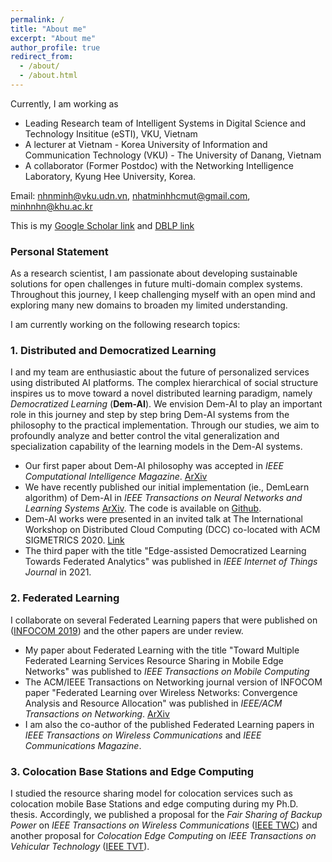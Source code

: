 ```yaml
---
permalink: /
title: "About me"
excerpt: "About me"
author_profile: true
redirect_from: 
  - /about/
  - /about.html
---
```


Currently, I am working as 
- Leading Research team of Intelligent Systems in Digital Science and Technology Insititue (eSTI), VKU, Vietnam
- A lecturer at  Vietnam - Korea University of Information and Communication Technology (VKU) - The University of Danang, Vietnam 
- A collaborator (Former Postdoc) with the Networking Intelligence Laboratory, Kyung Hee University, Korea.

Email: nhnminh@vku.udn.vn, nhatminhhcmut@gmail.com, minhnhn@khu.ac.kr

This is my [Google Scholar link](https://scholar.google.com/citations?user=tnoge7wAAAAJ) and [DBLP link](https://dblp.org/pid/177/2939)

### Personal Statement
As a research scientist, I am passionate about developing sustainable solutions for open challenges in future multi-domain complex systems. Throughout this journey, I keep challenging myself with an open mind and exploring many new domains to broaden my limited understanding.

I am currently working on the following research topics:

### 1. Distributed and Democratized Learning

I and my team are enthusiastic about the future of personalized services using distributed AI platforms. The complex hierarchical of social structure inspires us to move toward a novel distributed learning paradigm, namely *Democratized Learning* (**Dem-AI**). We envision Dem-AI to play an important role in this journey and step by step bring Dem-AI systems from the philosophy to the practical implementation. Through our studies, we aim to profoundly analyze and better control the vital generalization and specialization capability of the learning models in the Dem-AI systems.
  * Our first paper about Dem-AI philosophy was accepted in *IEEE Computational Intelligence Magazine*. [ArXiv](https://arxiv.org/abs/2003.09301)
  * We have recently published our initial implementation (ie., DemLearn algorithm) of Dem-AI in *IEEE Transactions on Neural Networks and Learning Systems* [ArXiv](https://arxiv.org/abs/2007.03278). The code is available on [Github](https://github.com/nhatminh/Dem-AI).
  * Dem-AI works were presented in an invited talk at The International Workshop on Distributed Cloud Computing (DCC) co-located with ACM SIGMETRICS 2020. [Link](http://dcc2020.ec.tuwien.ac.at/#meet-team)
  * The third paper with the title "Edge-assisted Democratized Learning Towards Federated Analytics" was published in *IEEE Internet of Things Journal* in 2021.
  
### 2. Federated Learning
I collaborate on several Federated Learning papers that were published on ([INFOCOM 2019](https://ieeexplore.ieee.org/abstract/document/8737464/)) and the other papers are under review.
  * My paper about Federated Learning with the title "Toward Multiple Federated Learning Services Resource Sharing in Mobile Edge Networks" was published to *IEEE Transactions on Mobile Computing*
  * The ACM/IEEE Transactions on Networking journal version of INFOCOM paper "Federated Learning over Wireless Networks: Convergence Analysis and Resource Allocation" was published in *IEEE/ACM Transactions on Networking*. [ArXiv](https://arxiv.org/abs/1910.13067)
  * I am also the co-author of the published Federated Learning papers in *IEEE Transactions on Wireless Communications* and *IEEE Communications Magazine*.


### 3. Colocation Base Stations and Edge Computing
I studied the resource sharing model for colocation services such as colocation mobile Base Stations and edge computing during my Ph.D. thesis. Accordingly, we published a proposal for the *Fair Sharing of Backup Power* on *IEEE Transactions on Wireless Communications* ([IEEE TWC](https://ieeexplore.ieee.org/abstract/document/9050517)) and another proposal for *Colocation Edge Computing*  on *IEEE Transactions on Vehicular Technology* ([IEEE TVT](https://ieeexplore.ieee.org/abstract/document/8247284)).
